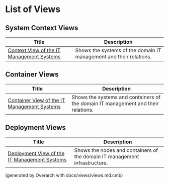 # List of Views

## System Context Views
| Title | Description |
|---|---|
| [Context View of the IT Management Systems](context-view.md) | Shows the systems of the domain IT management and their relations. |
## Container Views
| Title | Description |
|---|---|
| [Container View of the IT Management Systems](container-view.md) | Shows the systems and containers of the domain IT management and their relations. |
## Deployment Views
| Title | Description |
|---|---|
| [Deployment View of the IT Management Systems](deployment-view.md) | Shows the nodes and containers of the domain IT management infrastructure. |


(generated by Overarch with docs/views/views.md.cmb)
